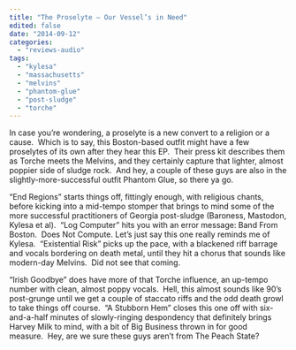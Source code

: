 ```yaml
---
title: "The Proselyte – Our Vessel’s in Need"
edited: false
date: "2014-09-12"
categories:
  - "reviews-audio"
tags:
  - "kylesa"
  - "massachusetts"
  - "melvins"
  - "phantom-glue"
  - "post-sludge"
  - "torche"
---
```


In case you’re wondering, a proselyte is a new convert to a religion or a cause.  Which is to say, this Boston-based outfit might have a few proselytes of its own after they hear this EP.  Their press kit describes them as Torche meets the Melvins, and they certainly capture that lighter, almost poppier side of sludge rock.  And hey, a couple of these guys are also in the slightly-more-successful outfit Phantom Glue, so there ya go.

“End Regions” starts things off, fittingly enough, with religious chants, before kicking into a mid-tempo stomper that brings to mind some of the more successful practitioners of Georgia post-sludge (Baroness, Mastodon, Kylesa et al).  “Log Computer” hits you with an error message: Band From Boston.  Does Not Compute. Let’s just say this one really reminds me of Kylesa.  “Existential Risk” picks up the pace, with a blackened riff barrage and vocals bordering on death metal, until they hit a chorus that sounds like modern-day Melvins.  Did not see that coming.

“Irish Goodbye” does have more of that Torche influence, an up-tempo number with clean, almost poppy vocals.  Hell, this almost sounds like 90’s post-grunge until we get a couple of staccato riffs and the odd death growl to take things off course.  “A Stubborn Hem” closes this one off with six-and-a-half minutes of slowly-ringing despondency that definitely brings Harvey Milk to mind, with a bit of Big Business thrown in for good measure.  Hey, are we sure these guys aren’t from The Peach State?
